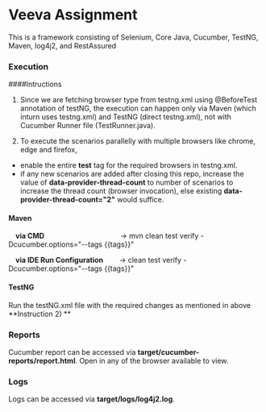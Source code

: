 # Veeva Assignment
This is a framework consisting of Selenium, Core Java, Cucumber, TestNG, Maven, log4j2, and RestAssured

### Execution

####Intructions
1) Since we are fetching browser type from testng.xml using @BeforeTest annotation of testNG, the execution can happen only via Maven (which inturn uses testng.xml) and TestNG (direct testng.xml), not with Cucumber Runner file (TestRunner.java).

2) To execute the scenarios parallelly with multiple browsers like chrome, edge and firefox,
- enable the entire **test** tag for the required browsers in testng.xml.
- if any new scenarios are added after closing this repo, increase the value of **data-provider-thread-count** to number of scenarios to increase the thread count (browser invocation), else existing **data-provider-thread-count="2"** would suffice.


#### Maven
&emsp;**via CMD**
&emsp;&emsp;&emsp;&emsp;&emsp;&emsp;&emsp;&emsp;&emsp;&emsp;&ensp;-> mvn clean test verify -Dcucumber.options="--tags {{tags}}"

&emsp;**via IDE Run Configuration**
&emsp;&emsp;-> clean test verify -Dcucumber.options="--tags {{tags}}"

#### TestNG

Run the testNG.xml file with the required changes as mentioned in above **Instruction 2) **
<br/>
### Reports
Cucumber report can be accessed via **target/cucumber-reports/report.html**. Open in any of the browser available to view.
<br/>
### Logs
Logs can be accessed via **target/logs/log4j2.log**.
<br/>
<br/>
<br/>
<br/>